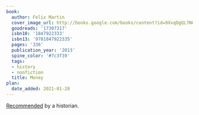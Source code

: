 ```yaml
---
book:
  author: Felix Martin
  cover_image_url: http://books.google.com/books/content?id=9XvqDgQL7N0C&printsec=frontcover&img=1&zoom=1&source=gbs_api
  goodreads: '17307317'
  isbn10: '1847922333'
  isbn13: '9781847922335'
  pages: '336'
  publication_year: '2013'
  spine_color: '#7c3f39'
  tags:
  - history
  - nonfiction
  title: Money
plan:
  date_added: 2021-01-28
---
```


[Recommended](https://www.reddit.com/r/AskHistorians/comments/gu1tj5/did_people_realize_they_were_part_of_a/ftgrkcc/) by
a historian.
